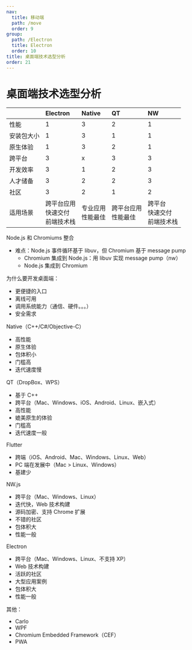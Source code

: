 ```yaml
---
nav:
  title: 移动端
  path: /move
  order: 9
group:
  path: /Electron
  title: Electron
  order: 10
title: 桌面端技术选型分析
order: 21
---
```


# 桌面端技术选型分析

|            | Electron                               | Native                | QT                      | NW                                 |
| :--------- | :------------------------------------- | :-------------------- | :---------------------- | :--------------------------------- |
| 性能       | 1                                      | 3                     | 2                       | 1                                  |
| 安装包大小 | 1                                      | 3                     | 1                       | 1                                  |
| 原生体验   | 1                                      | 3                     | 2                       | 1                                  |
| 跨平台     | 3                                      | x                     | 3                       | 3                                  |
| 开发效率   | 3                                      | 1                     | 2                       | 3                                  |
| 人才储备   | 3                                      | 2                     | 2                       | 3                                  |
| 社区       | 3                                      | 2                     | 1                       | 2                                  |
| 适用场景   | 跨平台应用<br/>快速交付<br/>前端技术栈 | 专业应用<br/>性能最佳 | 跨平台应用<br/>性能最佳 | 跨平台<br/>快速交付<br/>前端技术栈 |

Node.js 和 Chromiums 整合

- 难点：Node.js 事件循环基于 libuv，但 Chromium 基于 message pump
  - Chromium 集成到 Node.js：用 libuv 实现 message pump（nw）
  - Node.js 集成到 Chromium

为什么要开发桌面端：

- 更便捷的入口
- 离线可用
- 调用系统能力（通信、硬件。。。）
- 安全需求

Native（C++/C#/Objective-C）

- 高性能
- 原生体验
- 包体积小
- 门槛高
- 迭代速度慢

QT（DropBox、WPS）

- 基于 C++
- 跨平台（Mac、Windows、iOS、Android、Linux、嵌入式）
- 高性能
- 媲美原生的体验
- 门槛高
- 迭代速度一般

Flutter

- 跨端（iOS、Android、Mac、Windows、Linux、Web）
- PC 端在发展中（Mac > Linux、Windows）
- 基建少

NW.js

- 跨平台（Mac、Windows、Linux）
- 迭代快，Web 技术构建
- 源码加密、支持 Chrome 扩展
- 不错的社区
- 包体积大
- 性能一般

Electron

- 跨平台（Mac、Windows、Linux、不支持 XP）
- Web 技术构建
- 活跃的社区
- 大型应用案例
- 包体积大
- 性能一般

其他：

- Carlo
- WPF
- Chromium Embedded Framework（CEF）
- PWA
